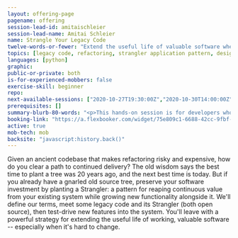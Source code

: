 ```yaml
---
layout: offering-page
pagename: offering
session-lead-id: amitaischleier
session-lead-name: Amitai Schleier
name: Strangle Your Legacy Code
twelve-words-or-fewer: "Extend the useful life of valuable software when it's hard to change."
topics: [legacy code, refactoring, strangler application pattern, design, evolutionary design, testing, TDD]
languages: [python]
graphic:
public-or-private: both
is-for-experienced-mobbers: false
exercise-skill: beginner
repo:
next-available-sessions: ["2020-10-27T19:30:00Z","2020-10-30T14:00:00Z"]
prerequisites: []
summary-blurb-80-words: "<p>This hands-on session is for developers who work with valuable code that doesn't feel easy or safe to change. That's a lot of us. We'll get to know the Strangler application pattern by test-driving new features into real (and semi-famous) legacy code -- without needing to touch that code at all. By the end of the session, we're familiar with the basic workings of a Strangler, when to consider using one, and what to watch out for when we do.</p>"
booking-link: "https://a.flexbooker.com/widget/75e809c1-6688-42cc-9fbf-77b001c15991?serviceIds=39520"
active: true
mob-tech: mob
backsite: "javascript:history.back()"
---
```

Given an ancient codebase that makes refactoring risky and expensive, how do you clear a path to continued delivery? The old wisdom says the best time to plant a tree was 20 years ago, and the next best time is today. But if you already have a gnarled old source tree, preserve your software investment by planting a Strangler: a pattern for reaping continuous value from your existing system while growing new functionality alongside it. We'll define our terms, meet some legacy code and its Strangler (both open source), then test-drive new features into the system. You'll leave with a powerful strategy for extending the useful life of working, valuable software -- especially when it's hard to change.
